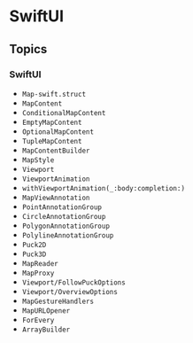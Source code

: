 #  SwiftUI

## Topics

### SwiftUI
- ``Map-swift.struct``
- ``MapContent``
- ``ConditionalMapContent``
- ``EmptyMapContent``
- ``OptionalMapContent``
- ``TupleMapContent``
- ``MapContentBuilder``
- ``MapStyle``
- ``Viewport``
- ``ViewportAnimation``
- ``withViewportAnimation(_:body:completion:)``
- ``MapViewAnnotation``
- ``PointAnnotationGroup``
- ``CircleAnnotationGroup``
- ``PolygonAnnotationGroup``
- ``PolylineAnnotationGroup``
- ``Puck2D``
- ``Puck3D``
- ``MapReader``
- ``MapProxy``
- ``Viewport/FollowPuckOptions``
- ``Viewport/OverviewOptions``
- ``MapGestureHandlers``
- ``MapURLOpener``
- ``ForEvery``
- ``ArrayBuilder``
